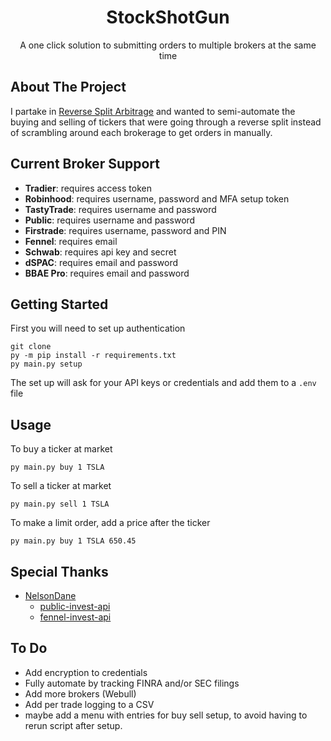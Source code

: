 
<h1 align="center">StockShotGun</h1>
<p align="center">
  A one click solution to submitting orders to multiple brokers at the same time
</p>

## About The Project
I partake in [Reverse Split Arbitrage](https://www.reversesplitarbitrage.com/) and wanted to semi-automate the buying and selling of tickers that were going through a reverse split instead of scrambling around each brokerage to get orders in manually.

## Current Broker Support
* **Tradier**: requires access token
* **Robinhood**: requires username, password and MFA setup token
* **TastyTrade**: requires username and password
* **Public**: requires username and password
* **Firstrade**: requires username, password and PIN
* **Fennel**: requires email
* **Schwab**: requires api key and secret
* **dSPAC**: requires email and password
* **BBAE Pro**: requires email and password

## Getting Started
First you will need to set up authentication
```
git clone 
py -m pip install -r requirements.txt
py main.py setup 
```
The set up will ask for your API keys or credentials and add them to a ```.env``` file

## Usage
To buy a ticker at market
```
py main.py buy 1 TSLA 
```
To sell a ticker at market
```
py main.py sell 1 TSLA 
```
To make a limit order, add a price after the ticker
```
py main.py buy 1 TSLA 650.45
```

## Special Thanks
* [NelsonDane](https://github.com/NelsonDane/)
  * [public-invest-api](https://github.com/NelsonDane/public-invest-api)
  * [fennel-invest-api](https://github.com/NelsonDane/fennel-invest-api)

## To Do
* Add encryption to credentials
* Fully automate by tracking FINRA and/or SEC filings
* Add more brokers (Webull)
* Add per trade logging to a CSV
* maybe add a menu with entries for buy sell setup, to avoid having to rerun script after setup.

